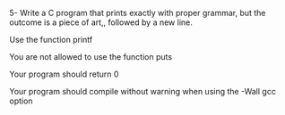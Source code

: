 5- Write a C program that prints exactly with proper grammar, but the outcome is a piece of art,, followed by a new line.



Use the function printf

You are not allowed to use the function puts

Your program should return 0

Your program should compile without warning when using the -Wall gcc option
